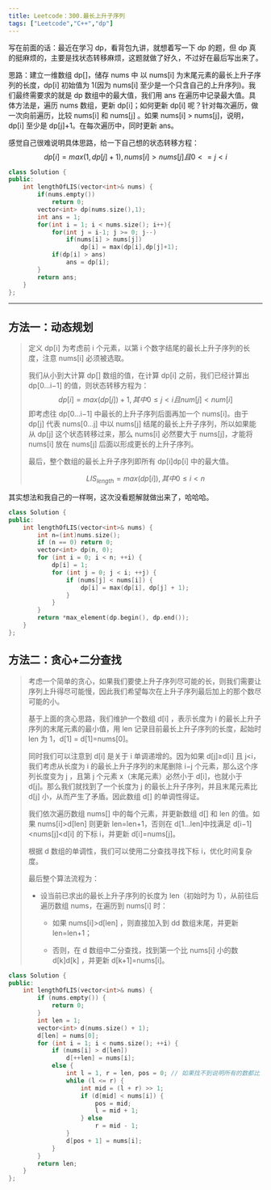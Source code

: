 ```yaml
---
title: Leetcode：300.最长上升子序列
tags: ["Leetcode","C++","dp"]
---
```


写在前面的话：最近在学习 dp，看背包九讲，就想着写一下 dp 的题，但 dp 真的挺麻烦的，主要是找状态转移麻烦，这题就做了好久，不过好在最后写出来了。

思路：建立一维数组 dp[]，储存 nums 中 以 nums[i] 为末尾元素的最长上升子序列的长度，dp[i] 初始值为 1(因为 nums[i] 至少是一个只含自己的上升序列)。我们最终需要求的就是 dp 数组中的最大值，我们用 ans 在遍历中记录最大值。具体方法是，遍历 nums 数组，更新 dp[i]；如何更新 dp[i] 呢？针对每次遍历，做一次向前遍历，比较 nums[i] 和 nums[j] 。如果 nums[i] > nums[j]，说明，dp[i] 至少是 dp[j]+1。在每次遍历中，同时更新 ans。

感觉自己很难说明具体思路，给一下自己想的状态转移方程：
$$
dp[i] = max(1,dp[j]+1),nums[i] > nums[j] 且 0 <= j < i
$$

~~~c++
class Solution {
public:
    int lengthOfLIS(vector<int>& nums) {
        if(nums.empty())
            return 0;
        vector<int> dp(nums.size(),1);
        int ans = 1;
        for(int i = 1; i < nums.size(); i++){
            for(int j = i-1; j >= 0; j--)
                if(nums[i] > nums[j])
                    dp[i] = max(dp[i],dp[j]+1);
            if(dp[i] > ans)
                ans = dp[i];
        }
        return ans;
    }
};
~~~



***

## 方法一：动态规划

> 定义 dp[i] 为考虑前 i 个元素，以第 i 个数字结尾的最长上升子序列的长度，注意 nums[i] 必须被选取。
>
> 我们从小到大计算 dp[] 数组的值，在计算 dp[i] 之前，我们已经计算出 dp[0…i−1] 的值，则状态转移方程为：
> $$
> dp[i]=max(dp[j])+1,其中0≤j<i且num[j]<num[i]
> $$
> 即考虑往 dp[0…i−1] 中最长的上升子序列后面再加一个 nums[i]。由于 dp[j] 代表 nums[0…j] 中以 nums[j] 结尾的最长上升子序列，所以如果能从 dp[j] 这个状态转移过来，那么 nums[i] 必然要大于 nums[j]，才能将 nums[i] 放在 nums[j] 后面以形成更长的上升子序列。
>
> 最后，整个数组的最长上升子序列即所有 dp[i]dp[i] 中的最大值。
>
> $$
> LIS_{length} =max(dp[i]),其中0≤i<n
> $$

其实想法和我自己的一样啊，这次没看题解就做出来了，哈哈哈。

~~~c++
class Solution {
public:
    int lengthOfLIS(vector<int>& nums) {
        int n=(int)nums.size();
        if (n == 0) return 0;
        vector<int> dp(n, 0);
        for (int i = 0; i < n; ++i) {
            dp[i] = 1;
            for (int j = 0; j < i; ++j) {
                if (nums[j] < nums[i]) {
                    dp[i] = max(dp[i], dp[j] + 1);
                }
            }
        }
        return *max_element(dp.begin(), dp.end());
    }
};
~~~

## 方法二：贪心+二分查找

> 考虑一个简单的贪心，如果我们要使上升子序列尽可能的长，则我们需要让序列上升得尽可能慢，因此我们希望每次在上升子序列最后加上的那个数尽可能的小。
>
> 基于上面的贪心思路，我们维护一个数组 d[i] ，表示长度为 i 的最长上升子序列的末尾元素的最小值，用 len 记录目前最长上升子序列的长度，起始时 len 为 1，d[1] = d[1]=nums[0]。
>
> 同时我们可以注意到 d[i] 是关于 i 单调递增的。因为如果 d[j]≥d[i] 且 j<i，我们考虑从长度为 i 的最长上升子序列的末尾删除 i−j 个元素，那么这个序列长度变为 j ，且第 j 个元素 x（末尾元素）必然小于 d[i]，也就小于 d[j]。那么我们就找到了一个长度为 j 的最长上升子序列，并且末尾元素比 d[j] 小，从而产生了矛盾。因此数组 d[] 的单调性得证。
>
> 我们依次遍历数组 nums[] 中的每个元素，并更新数组 d[] 和 len 的值。如果 nums[i]>d[len] 则更新 len=len+1，否则在 d[1…len]中找满足 d[i−1]<nums[j]<d[i] 的下标 i，并更新 d[i]=nums[j]。
>
> 根据 d 数组的单调性，我们可以使用二分查找寻找下标 i，优化时间复杂度。
>
> 最后整个算法流程为：
>
> * 设当前已求出的最长上升子序列的长度为 len（初始时为 1），从前往后遍历数组 nums，在遍历到 nums[i] 时：
>
>   * 如果 nums[i]>d[len] ，则直接加入到 dd 数组末尾，并更新 len=len+1；
>
>   * 否则，在 d 数组中二分查找，找到第一个比 nums[i] 小的数 d[k]d[k] ，并更新 d[k+1]=nums[i]。

~~~c++
class Solution {
public:
    int lengthOfLIS(vector<int>& nums) {
        if (nums.empty()) {
            return 0;
        }
        int len = 1;
        vector<int> d(nums.size() + 1);
        d[len] = nums[0];
        for (int i = 1; i < nums.size(); ++i) {
            if (nums[i] > d[len])
                d[++len] = nums[i];
            else {
                int l = 1, r = len, pos = 0; // 如果找不到说明所有的数都比 nums[i] 大，此时要更新 d[1]，所以这里将 pos 设为 0
                while (l <= r) {
                    int mid = (l + r) >> 1;
                    if (d[mid] < nums[i]) {
                        pos = mid;
                        l = mid + 1;
                    } else 
                        r = mid - 1;
                }
                d[pos + 1] = nums[i];
            }
        }
        return len;
    }
};
~~~

